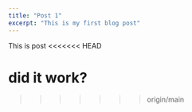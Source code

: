 ```yaml
---
title: "Post 1"
excerpt: "This is my first blog post"
---
```


This is  post
<<<<<<< HEAD

did it work?
=======
>>>>>>> origin/main

